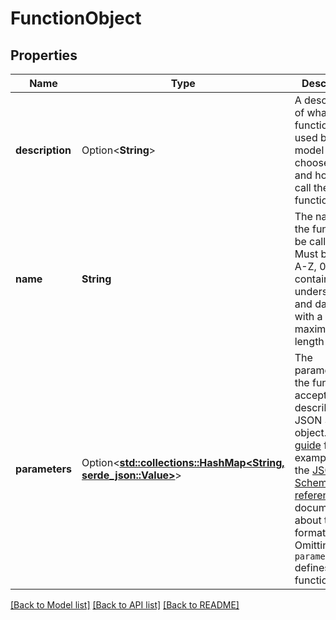 # FunctionObject

## Properties

Name | Type | Description | Notes
------------ | ------------- | ------------- | -------------
**description** | Option<**String**> | A description of what the function does, used by the model to choose when and how to call the function. | [optional]
**name** | **String** | The name of the function to be called. Must be a-z, A-Z, 0-9, or contain underscores and dashes, with a maximum length of 64. | 
**parameters** | Option<[**std::collections::HashMap<String, serde_json::Value>**](serde_json::Value.md)> | The parameters the functions accepts, described as a JSON Schema object. See the [guide](/docs/guides/function-calling) for examples, and the [JSON Schema reference](https://json-schema.org/understanding-json-schema/) for documentation about the format.   Omitting `parameters` defines a function wit | [optional]

[[Back to Model list]](../README.md#documentation-for-models) [[Back to API list]](../README.md#documentation-for-api-endpoints) [[Back to README]](../README.md)


